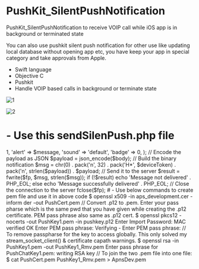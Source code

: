 # PushKit_SilentPushNotification

PushKit_SilentPushNotification to receive VOIP call while iOS app is in background or terminated state

You can also use pushkit silent push notification for other use like updating local database without opening app etc, you have keep your app in special category and take approvals from Apple.

- Swift language
- Objective C 
- Pushkit
- Handle VOIP based calls in background or terminate state

![1](https://cloud.githubusercontent.com/assets/23353196/22063145/4997aeb6-dda3-11e6-9eee-5bab741840d3.png)

![2](https://cloud.githubusercontent.com/assets/23353196/22063152/4d4d79be-dda3-11e6-8081-1985fe326f44.png)


# - Use this sendSilenPush.php file

<?php

// Put your device token here (without spaces):


$deviceToken = '1234567890123456789';
//


// Put your private key's passphrase here:
$passphrase = 'ProjectName';

// Put your alert message here:
$message = 'My first silent push notification!';



$ctx = stream_context_create();
stream_context_set_option($ctx, 'ssl', 'local_cert', 'PemFileName.pem');
stream_context_set_option($ctx, 'ssl', 'passphrase', $passphrase);

// Open a connection to the APNS server
$fp = stream_socket_client(
//  'ssl://gateway.push.apple.com:2195', $err,
'ssl://gateway.sandbox.push.apple.com:2195', $err,
$errstr, 60, STREAM_CLIENT_CONNECT|STREAM_CLIENT_PERSISTENT, $ctx);

if (!$fp)
exit("Failed to connect: $err $errstr" . PHP_EOL);

echo 'Connected to APNS' . PHP_EOL;

// Create the payload body

$body['aps'] = array(
'content-available'=> 1,
'alert' => $message,
'sound' => 'default',
'badge' => 0,
);



// Encode the payload as JSON

$payload = json_encode($body);

// Build the binary notification
$msg = chr(0) . pack('n', 32) . pack('H*', $deviceToken) . pack('n', strlen($payload)) . $payload;

// Send it to the server
$result = fwrite($fp, $msg, strlen($msg));

if (!$result)
echo 'Message not delivered' . PHP_EOL;
else
echo 'Message successfully delivered' . PHP_EOL;

// Close the connection to the server
fclose($fp);


# - Use below commands to create pem file and use it in above code

$ openssl x509 -in aps_development.cer -inform der -out PushCert.pem

// Convert .p12 to .pem. Enter your pass pharse which is the same pwd that you have given while creating the .p12 certificate. PEM pass phrase also same as .p12 cert.  
$ openssl pkcs12 -nocerts -out PushKey1.pem -in pushkey.p12

Enter Import Password:

MAC verified OK

Enter PEM pass phrase:

Verifying - Enter PEM pass phrase:

// To remove passpharse for the key to access globally. This only solved my stream_socket_client() & certificate capath warnings.
$ openssl rsa -in PushKey1.pem -out PushKey1_Rmv.pem

Enter pass phrase for PushChatKey1.pem:

writing RSA key

// To join the two .pem file into one file:
$ cat PushCert.pem PushKey1_Rmv.pem > ApnsDev.pem
